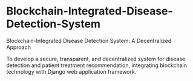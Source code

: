 # Blockchain-Integrated-Disease-Detection-System

Blockchain-Integrated Disease Detection System: A Decentralized Approach

To develop a secure, transparent, and decentralized system for disease detection and patient treatment recommendation, integrating blockchain technology with Django web application framework.

